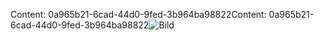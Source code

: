 <span data-ttu-id="5f2c4-101">Content: 0a965b21-6cad-44d0-9fed-3b964ba98822</span><span class="sxs-lookup"><span data-stu-id="5f2c4-101">Content: 0a965b21-6cad-44d0-9fed-3b964ba98822</span></span>![Bild](6600f1fe-a89a-49a6-8945-7ffab8a5f405.png)
